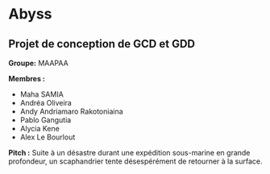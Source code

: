 # Abyss
## Projet de conception de GCD et GDD

 **Groupe:** MAAPAA

 **Membres :**
- Maha SAMIA
- Andréa Oliveira 
- Andy Andriamaro Rakotoniaina
- Pablo Gangutia
- Alycia Kene
- Alex Le Bourlout

**Pitch :** Suite à un désastre durant une expédition sous-marine en grande profondeur, un scaphandrier tente désespérément de retourner à la surface.
